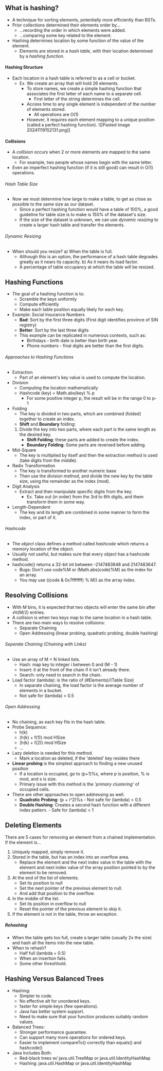 ## What is hashing?
- A technique for sorting elements, potentially more efficiently than BSTs.
- Prior collections determined their elements order by...
	- ...recording the order in which elements were added.
	- ...comparing some key related to the element.
- Hashing determines location by some function of the value of the element.
	- Elements are stored in a *hash table*, with their location determined by a *hashing function*.
#### Hashing Structure
- Each location in a hash table is referred to as a cell or bucket.
	- Ex. We create an array that will hold 26 elements.
		- To store names, we create a simple hashing function that associates the first letter of each name to a separate cell.
			- First letter of the string determines the cell.
		- Access time to any single element is independent of the number of elements stored.
			- All operations are O(1)
		- However, it requires each element mapping to a unique position (called a perfect hashing function).
![[Pasted image 20241119152131.png]]

#### Collisions
- A *collision* occurs when 2 or more elements are mapped to the same location.
	- For example, two people whose names begin with the same letter.
- Even an imperfect hashing function (if it is still good) can result in O(1) operations.
###### Hash Table Size
- Now we must determine how large to make a table, to get as close as possible to the same size as our dataset.
	- Since a perfect hashing function would have a table of 100%, a good guideline for table size is to make is 150% of the dataset's size.
	- If the size of the dataset is unknown, we can use *dynamic resizing* to create a larger hash table and transfer the elements.
###### Dynamic Resizing
- When should you resize?
	a) When the table is full.
	- Although this is an option, the performance of a hash table degrades greatly as it nears its capacity.
	b) As it nears its load factor.
	- A percentage of table occupancy at which the table will be resized.
## Hashing Functions
- The goal of a hashing function is to:
	- Scramble the keys uniformly
	- Compute efficiently
	- Make each table position equally likely for each key.
- Example: Social Insurance Numbers
	- **Bad**: Sort by the first three digits (First digit identifies province of SIN registry)
	- **Better**: Sort by the last three digits
	- This example can be replicated in numerous contexts, such as:
		- Birthdays - birth date is better than birth year.
		- Phone numbers - final digits are better than the first digits.
###### Approaches to Hashing Functions
- Extraction
	- Part of an element's key value is used to compute the location.
- Division
	- Computing the location mathematically
	- Hashcode (key) = Math.abs(key) % p
		- For some positive integer p, the result will be in the range 0 to p-1
- Folding
	- The key is divided in two parts, which are combined (folded) together to create an index.
	- **Shift** and **Boundary** folding:
	1. Divide the key into two parts, where each part is the same length as the desired key.
		- **Shift Folding**: these parts are added to create the index.
		- **Boundary Folding**: Some parts are reversed before adding.
- Mid-Square
	- The key is multiplied by itself and then the extraction method is used (take digits from the middle).
- Radix Transformation
	- The key is transformed to another numeric base
	- Then use the division method, and divide the new key by the table size, using the remainder as the index (mod).
- Digit Analysis
	- Extract and then manipulate specific digits from the key.
		- Ex. Take out (in order) from the 3rd to 6th digits, and them transform them in some way.
- Length-Dependent
	- The key and its length are combined in some manner to form the index, or part of it.
###### Hashcode
- The *object* class defines a method called *hashcode* which returns a memory location of the object.
- Usually not useful, but makes sure that every object has a hashcode method.
- hashcode() returns a 32-bit int between -2147483648 and 2147483647.
	- Bugs: Don't use code%M or (Math.abs(code)%M) as the index for an array.
	- You may use ((code & 0x7fffffff) % M)) as the array index.
## Resolving Collisions
- With *M* bins, it is expected that two objects will enter the same bin after √π(M/2) entries.
- A collision is when two keys map to the same location in a hash table.
- There are two main ways to resolve collisions:
	- Separate Chaining
	- Open Addressing (linear probing, quadratic probing, double hashing)
###### Separate Chaining (Chaining with Links)
- Use an array of M < N linked lists.
	- Hash: map key to integer i between 0 and (M - 1)
	- Insert: it at the front of the chain if it isn't already there.
	- Search: only need to search in the chain.
- Load factor (lambda): is the ratio of (#Elements)/(Table Size)
	- In separate chaining, the load factor is the average number of elements in a bucket.
	- Not safe for (lambda) > 0.5
###### Open Addressing
- No chaining, as each key fits in the hash table.
- Probe Sequence:
	- h(k)
	- (h(k) + f(1)) mod HSize
	- (h(k) + f(2)) mod HSize
	- ...
- Lazy deletion is needed for this method.
	- Mark a location as deleted, if the 'deleted' key resides there
- **Linear probing** is the simplest approach to finding a new unused position
	- If a location is occupied, go to (p+1)%s, where p is position, % is mod, and s is size.
	- Primary issue with this method is the '*primary clustering*' of occupied cells.
- There are other approaches to open addressing as well.
	- **Quadratic Probing**: (p + i^2)%s
						- Not safe for (lambda) > 0.5
	- **Double Hashing**: Creates a second hash function with a different index pattern.
						- Safe for (lambda) < 1
## Deleting Elements
There are 5 cases for removing an element from a chained implementation.
 If the element is...
1. Uniquely mapped, simply remove it.
2. Stored in the table, but has an index into an overflow area.
	- Replace the element and the next index value in the table with the element and next index value of the array position pointed to by the element to be removed.
3. At the end of the list of elements.
	- Set its position to null
	- Set the next pointer of the previous element to null.
	- And add that position to the overflow.
4. In the middle of the list.
	- Set its position in overflow to null
	- Reset the pointer of the previous element to skip it.
5. If the element is not in the table, throw an exception.
##### Rehashing
- When the table gets too full, create a larger table (usually 2x the size) and hash all the items into the new table.
- When to rehash?
	- Half full (lambda = 0.5)
	- When an insertion fails.
	- Some other threshhold.
## Hashing Versus Balanced Trees
- Hashing:
	- Simpler to code.
	- No effective alt for unordered keys.
	- faster for simple keys (few operations).
	- Java has better system support.
	- Need to make sure that your function produces suitably random values.
- Balanced Trees:
	- Stronger performance guarantee.
	- Can support many more operations for ordered keys.
	- Easier to implement compareTo() correctly than equals() and hashcode()
- Java Includes Both:
	- Red-black trees w/ java.util.TreeMap or java.util.IdentityHashMap
	- Hashing: java.util.HashMap or java.util.IdentityHashMap











